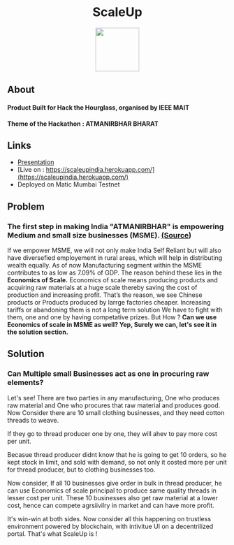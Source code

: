 <h1 align="center"> ScaleUp</h1>

<p align="center">
  <img width="100" height="100" src="https://i.ibb.co/pr5zWp9/logo.png"> 
</p>

## About
#### Product Built for Hack the Hourglass, organised by IEEE MAIT
#### Theme of the Hackathon : ATMANIRBHAR BHARAT
## Links

- [Presentation](https://docs.google.com/presentation/d/1xfOQb3UauP3V1YAeL-oNsCsP-IMP_XBKTrAVeD4URYU/edit?usp=sharing)
- [Live on : https://scaleupindia.herokuapp.com/](https://scaleupindia.herokuapp.com/)
- Deployed on Matic Mumbai Testnet
## Problem
### The first step in making India "ATMANIRBHAR" is empowering Medium and small size businesses (MSME).  [(Source](https://www.india.gov.in/spotlight/building-atmanirbhar-bharat-overcoming-covid-19)) 
If we empower MSME, we will not only make India Self Reliant but will also have  diversefied employement in rural areas, which will help in distributing wealth equally.
As of now Manufacturing segment within the MSME contributes to as low as 7.09% of GDP.
The reason behind these lies in the **Economics of Scale.**
Economics of scale means producing products and acquiring raw materials at a huge scale thereby saving the cost of production and increasing profit.
That’s the reason, we see Chinese products or Products produced by larrge factories cheaper.
Increasing tariffs or abandoning them is not a long term solution
We have to fight with them, one and one by having competative prizes.
But How ? 
**Can we use Economics of scale in MSME as well?
Yep,  Surely we can, let's see it in the solution section.**

## Solution
### Can Multiple small Businesses act as one in procuring raw elements?

Let's see!
There are two parties in any manufacturing, 
One who produces raw material and 
One who procures that raw material and produces good.
Now Consider there are 10 small clothing businesses, and they need cotton threads to weave.

If they go to thread producer one by one, they will ahev to pay more cost per unit.

Becasue thread producer didnt know that he is going to get 10 orders, so he kept stock in limit, and sold with demand, so not only it costed more per unit for thread producer, but to clothing businesses too.

Now consider,
If all 10 businesses give order in bulk in thread producer, he can use Economics of scale principal to produce same quality threads in lesser cost per unit.
These 10 businesses also get raw material at a lower cost, hence can compete agrsiivilry in market and can have more profit.

It's win-win at both sides.
Now consider all this happening on trustless environment powered by blockchain, with intivitue UI on a decentrilized portal.
That's what ScaleUp is !

